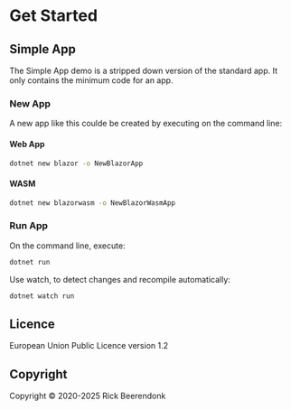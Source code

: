 # Get Started

## Simple App

The Simple App demo is a stripped down version of the standard app. It only contains the minimum code for an app.

### New App

A new app like this coulde be created by executing on the command line:

#### Web App

```zsh
dotnet new blazor -o NewBlazorApp
```

#### WASM

```zsh
dotnet new blazorwasm -o NewBlazorWasmApp
```

### Run App

On the command line, execute:

```zsh
dotnet run
```

Use watch, to detect changes and recompile automatically:

```zsh
dotnet watch run
```

## Licence

European Union Public Licence version 1.2

## Copyright

Copyright © 2020-2025 Rick Beerendonk

